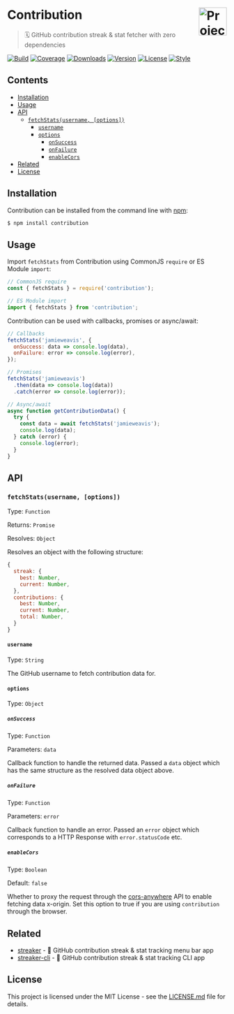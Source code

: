# Contribution <img src="https://twemoji.maxcdn.com/2/svg/1f4c5.svg" height="64" alt="Project Logo" align="right">

> 🗓 GitHub contribution streak & stat fetcher with zero dependencies

[![Build](https://travis-ci.com/jamieweavis/contribution.svg?branch=master)](https://travis-ci.com/jamieweavis/contribution)
[![Coverage](https://img.shields.io/codecov/c/github/jamieweavis/contribution.svg)](https://codecov.io/gh/jamieweavis/contribution)
[![Downloads](https://img.shields.io/npm/dt/contribution.svg)](https://npmjs.com/package/contribution)
[![Version](https://img.shields.io/npm/v/contribution.svg)](https://github.com/jamieweavis/contribution/releases)
[![License](https://img.shields.io/badge/license-MIT-blue.svg)](https://github.com/jamieweavis/contribution/blob/master/LICENSE.md)
[![Style](https://img.shields.io/badge/code_style-prettier-ff69b4.svg)](https://github.com/prettier/prettier)

## Contents

- [Installation](#installation)
- [Usage](#usage)
- [API](#api)
  - [`fetchStats(username, [options])`](#fetchstatsusername-options)
    - [`username`](#username)
    - [`options`](#options)
      - [`onSuccess`](#onsuccess)
      - [`onFailure`](#onfailure)
      - [`enableCors`](#enablecors)
- [Related](#related)
- [License](#license)

## Installation

Contribution can be installed from the command line with [npm](https://www.npmjs.com/):

```sh
$ npm install contribution
```

## Usage

Import `fetchStats` from Contribution using CommonJS `require` or ES Module `import`:

```javascript
// CommonJS require
const { fetchStats } = require('contribution');

// ES Module import
import { fetchStats } from 'contribution';
```

Contribution can be used with callbacks, promises or async/await:

```javascript
// Callbacks
fetchStats('jamieweavis', {
  onSuccess: data => console.log(data),
  onFailure: error => console.log(error),
});

// Promises
fetchStats('jamieweavis')
  .then(data => console.log(data))
  .catch(error => console.log(error));

// Async/await
async function getContributionData() {
  try {
    const data = await fetchStats('jamieweavis');
    console.log(data);
  } catch (error) {
    console.log(error);
  }
}
```

## API

### `fetchStats(username, [options])`

Type: `Function`

Returns: `Promise`

Resolves: `Object`

Resolves an object with the following structure:

```javascript
{
  streak: {
    best: Number,
    current: Number,
  },
  contributions: {
    best: Number,
    current: Number,
    total: Number,
  }
}
```

#### `username`

Type: `String`

The GitHub username to fetch contribution data for.

#### `options`

Type: `Object`

##### `onSuccess`

Type: `Function`

Parameters: `data`

Callback function to handle the returned data. Passed a `data` object which has the same structure as the resolved data object above.

##### `onFailure`

Type: `Function`

Parameters: `error`

Callback function to handle an error. Passed an `error` object which corresponds to a HTTP Response with `error.statusCode` etc.

##### `enableCors`

Type: `Boolean`

Default: `false`

Whether to proxy the request through the [cors-anywhere](https://github.com/Rob--W/cors-anywhere) API to enable fetching data x-origin. Set this option to true if you are using `contribution` through the browser.

## Related

- [streaker](https://github.com/jamieweavis/streaker) - 🐙 GitHub contribution streak & stat tracking menu bar app
- [streaker-cli](https://github.com/jamieweavis/streaker-cli) - 🐙 GitHub contribution streak & stat tracking CLI app

## License

This project is licensed under the MIT License - see the [LICENSE.md](LICENSE.md) file for details.
